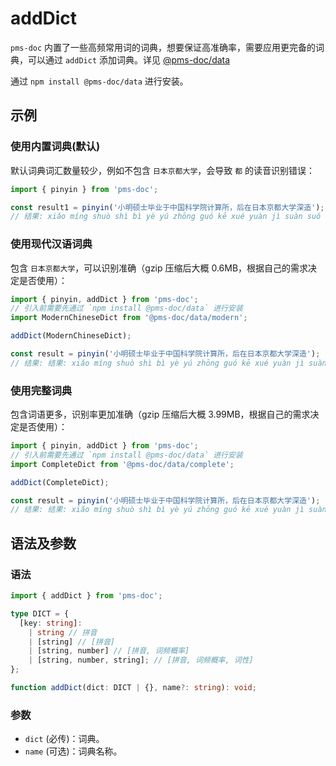 # addDict <Badge type="tip" text="v3.20.0+" vertical="middle" />

`pms-doc` 内置了一些高频常用词的词典，想要保证高准确率，需要应用更完备的词典，可以通过 `addDict` 添加词典。详见 [@pms-doc/data](https://github.com/chinese-data/pms-doc-data)

通过 `npm install @pms-doc/data` 进行安装。

## 示例

### 使用内置词典(默认)

默认词典词汇数量较少，例如不包含 `日本京都大学`，会导致 `都` 的读音识别错误：

```js
import { pinyin } from 'pms-doc';

const result1 = pinyin('小明硕士毕业于中国科学院计算所，后在日本京都大学深造');
// 结果: xiǎo míng shuò shì bì yè yú zhōng guó kē xué yuàn jì suàn suǒ ， hòu zài rì běn jīng dōu dà xué shēn zào
```

### 使用现代汉语词典

包含 `日本京都大学`，可以识别准确（gzip 压缩后大概 0.6MB，根据自己的需求决定是否使用）：

```js
import { pinyin, addDict } from 'pms-doc';
// 引入前需要先通过 `npm install @pms-doc/data` 进行安装
import ModernChineseDict from '@pms-doc/data/modern';

addDict(ModernChineseDict);

const result = pinyin('小明硕士毕业于中国科学院计算所，后在日本京都大学深造');
// 结果: 结果: xiǎo míng shuò shì bì yè yú zhōng guó kē xué yuàn jì suàn suǒ ， hòu zài rì běn jīng dū dà xué shēn zào
```

### 使用完整词典

包含词语更多，识别率更加准确（gzip 压缩后大概 3.99MB，根据自己的需求决定是否使用）：

```js
import { pinyin, addDict } from 'pms-doc';
// 引入前需要先通过 `npm install @pms-doc/data` 进行安装
import CompleteDict from '@pms-doc/data/complete';

addDict(CompleteDict);

const result = pinyin('小明硕士毕业于中国科学院计算所，后在日本京都大学深造');
// 结果: 结果: xiǎo míng shuò shì bì yè yú zhōng guó kē xué yuàn jì suàn suǒ ， hòu zài rì běn jīng dū dà xué shēn zào
```

## 语法及参数

### 语法

```ts
import { addDict } from 'pms-doc';

type DICT = {
  [key: string]:
    | string // 拼音
    | [string] // [拼音]
    | [string, number] // [拼音, 词频概率]
    | [string, number, string]; // [拼音, 词频概率, 词性]
};

function addDict(dict: DICT | {}, name?: string): void;
```

### 参数

- `dict` (必传)：词典。
- `name` (可选)：词典名称。
